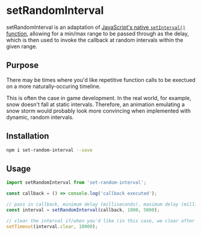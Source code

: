 # setRandomInterval

setRandomInterval is an adaptation of [JavaScript's native `setInterval()` function](https://developer.mozilla.org/en-US/docs/Web/API/WindowOrWorkerGlobalScope/setInterval), allowing for a min/max range to be passed through as the delay, which is then used to invoke the callback at random intervals within the given range.

## Purpose

There may be times where you'd like repetitive function calls to be exectued on a more naturally-occuring timeline.

This is often the case in game development. In the real world, for example, snow doesn't fall at static intervals. Therefore, an animation emulating a snow storm would probably look more convincing when implemented with dynamic, random intervals.

## Installation

```sh
npm i set-random-interval --save
```

## Usage

```javascript
import setRandomInterval from 'set-random-interval';

const callback = () => console.log('callback executed');

// pass in callback, minimum delay (milliseconds), maximum delay (milliseconds)
const interval = setRandomInterval(callback, 1000, 5000);

// clear the interval if/when you'd like (in this case, we clear after 10 seconds)
setTimeout(interval.clear, 10000);
```
